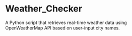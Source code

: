 # Weather_Checker
A Python script that retrieves real-time weather data using OpenWeatherMap API based on user-input city names.
